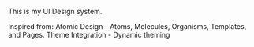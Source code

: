 This is my UI Design system.

Inspired from:
Atomic Design - Atoms, Molecules, Organisms, Templates, and Pages.
Theme Integration - Dynamic theming
